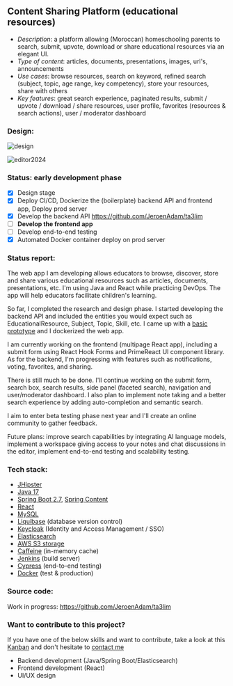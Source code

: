 ## Content Sharing Platform (educational resources)

 * *Description*: a platform allowing (Moroccan) homeschooling parents to search, submit, upvote, download or share educational resources via an elegant UI.
 * *Type of content*: articles, documents, presentations, images, url's, announcements
 * *Use cases*: browse resources, search on keyword, refined search (subject, topic, age range, key competency), store your resources, share with others
 * *Key features*: great search experience, paginated results, submit / upvote / download / share resources, user profile, favorites (resources & search actions), user / moderator dashboard

### Design:

![design](https://github.com/JeroenAdam/Content-sharing-platform/assets/16437621/4b9ab7c1-9eae-42ea-abc1-d2a079352c70)

![editor2024](https://github.com/JeroenAdam/Content-sharing-platform/assets/16437621/022710d9-d01e-437b-bae6-64fb3477c36f)

### Status: early development phase

- [x] Design stage
- [x] Deploy CI/CD, Dockerize the (boilerplate) backend API and frontend app, Deploy prod server
- [x] Develop the backend API https://github.com/JeroenAdam/ta3lim
- [ ] **Develop the frontend app**
- [ ] Develop end-to-end testing
- [x] Automated Docker container deploy on prod server

### Status report:

The web app I am developing allows educators to browse, discover, store and share various educational resources such as articles, documents, presentations, etc. I'm using Java and React while practicing DevOps. The app will help educators facilitate children's learning.

So far, I completed the research and design phase. I started developing the backend API and included the entities you would expect such as EducationalResource, Subject, Topic, Skill, etc. I came up with a [basic prototype](https://login.adambahri.com:1112/realms/jhipster/protocol/openid-connect/auth?response_type=code&client_id=web_app&scope=openid%20profile%20email&redirect_uri=https://app.adambahri.com:1114/login&login_hint=user&password=cca86cd5b97b) and I dockerized the web app. 

I am currently working on the frontend (multipage React app), including a submit form using React Hook Forms and PrimeReact UI component library. As for the backend, I'm progressing with features such as notifications, voting, favorites, and sharing.

There is still much to be done. I'll continue working on the submit form, search box, search results, side panel (faceted search), navigation and user/moderator dashboard. I also plan to implement note taking and a better search experience by adding auto-completion and semantic search.

I aim to enter beta testing phase next year and I'll create an online community to gather feedback.

Future plans: improve search capabilities by integrating AI language models, implement a workspace giving access to your notes and chat discussions in the editor, implement end-to-end testing and scalability testing.

### Tech stack:
 * [JHipster](https://www.jhipster.tech)
 * [Java 17](https://openjdk.java.net)
 * [Spring Boot 2.7](https://spring.io/projects/spring-boot), [Spring Content](https://paulcwarren.github.io/spring-content)
 * [React](https://reactjs.org)
 * [MySQL](https://www.mysql.com)
 * [Liquibase](https://www.liquibase.org) (database version control)
 * [Keycloak](https://www.keycloak.org) (Identity and Access Management / SSO)
 * [Elasticsearch](https://github.com/elastic/elasticsearch)
 * [AWS S3 storage](https://aws.amazon.com/s3)
 * [Caffeine](https://github.com/ben-manes/caffeine) (in-memory cache)
 * [Jenkins](https://jenkins.io) (build server)
 * [Cypress](https://www.cypress.io) (end-to-end testing)
 * [Docker](https://www.docker.com) (test & production)

###  Source code:

Work in progress: https://github.com/JeroenAdam/ta3lim

### Want to contribute to this project?
If you have one of the below skills and want to contribute, take a look at this [Kanban](https://github.com/JeroenAdam/Content-sharing-platform/projects/1) and don't hesitate to [contact me](https://www.adambahri.com/contact)

 * Backend development (Java/Spring Boot/Elasticsearch)
 * Frontend development (React)
 * UI/UX design
